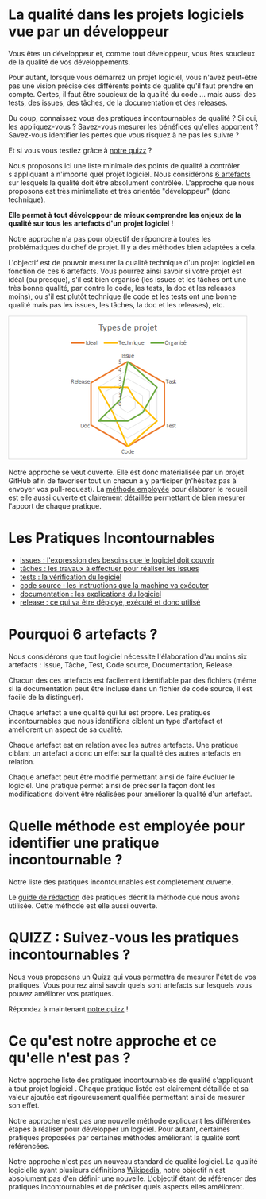 La qualité dans les projets logiciels vue par un développeur
============================================================

Vous êtes un développeur et, comme tout développeur, vous êtes soucieux de la qualité de vos développements.

Pour autant, lorsque vous démarrez un projet logiciel, vous n'avez peut-être pas une vision précise des différents points de qualité qu'il faut prendre en compte.
Certes, il faut être soucieux de la qualité du code ... mais aussi des tests, des issues, des tâches, de la documentation et des releases.

Du coup, connaissez vous des pratiques incontournables de qualité ? Si oui, les appliquez-vous ? Savez-vous mesurer les bénéfices qu'elles apportent ? Savez-vous identifier les pertes que vous risquez à ne pas les suivre ?

Et si vous vous testiez grâce à [notre quizz](https://docs.google.com/forms/d/e/1FAIpQLSdvq-DgoZ8mJMLnCYOcagYdgb6h-LH-XZ3yidtTQfFGSEF1DQ/viewform) ?

Nous proposons ici une liste minimale des points de qualité à contrôler s'appliquant à n'importe quel projet logiciel.
Nous considérons [6 artefacts](#pourquoi-6-artefacts-) sur lesquels la qualité doit être absolument contrôlée.
L'approche que nous proposons est très minimaliste et très orientée "développeur" (donc technique).

**Elle permet à tout développeur de mieux comprendre les enjeux de la qualité sur tous les artefacts d'un projet logiciel !**

Notre approche n'a pas pour objectif de répondre à toutes les problématiques du chef de projet. Il y a des méthodes bien adaptées à cela.

L'objectif est de pouvoir mesurer la qualité technique d'un projet logiciel en fonction de ces 6 artefacts. Vous pourrez ainsi savoir si votre projet est idéal (ou presque), s'il est bien organisé (les issues et les tâches ont une très bonne qualité, par contre le code, les tests, la doc et les releases moins), ou s'il est plutôt technique (le code et les tests ont une bonne qualité mais pas les issues, les tâches, la doc et les releases), etc.

![qualité du logiciel](radar.png)

Notre approche se veut ouverte. Elle est donc matérialisée par un projet GitHub afin de favoriser tout un chacun à y participer (n'hésitez pas à envoyer vos pull-request). La [méthode employée](./METHODE.md) pour élaborer le recueil est elle aussi ouverte et clairement détaillée permettant de bien mesurer l'apport de chaque pratique.

Les Pratiques Incontournables
===============================

* [issues : l'expression des besoins que le logiciel doit couvrir](./issue/)
* [tâches : les travaux à effectuer pour réaliser les issues](./tache/)
* [tests : la vérification du logiciel](./test/)
* [code source : les instructions que la machine va exécuter](./code/)
* [documentation : les explications du logiciel](./doc/)
* [release : ce qui va être déployé, exécuté et donc utilisé](./release/)

Pourquoi 6 artefacts ?
======================

Nous considérons que tout logiciel nécessite l'élaboration d'au moins six artefacts : Issue, Tâche, Test, Code source, Documentation, Release.

Chacun des ces artefacts est facilement identifiable par des fichiers (même si la documentation peut être incluse dans un fichier de code source, il est facile de la distinguer).

Chaque artefact a une qualité qui lui est propre. Les pratiques incontournables que nous identifions ciblent un type d'artefact et améliorent un aspect de sa qualité.

Chaque artefact est en relation avec les autres artefacts. Une pratique ciblant un artefact a donc un effet sur la qualité des autres artefacts en relation.

Chaque artefact peut être modifié permettant ainsi de faire évoluer le logiciel. Une pratique permet ainsi de préciser la façon dont les modifications doivent être réalisées pour améliorer la qualité d'un artefact.

Quelle méthode est employée pour identifier une pratique incontournable ?
=========================================================================

Notre liste des pratiques incontournables est complètement ouverte.

Le [guide de rédaction](./METHODE.md) des pratiques décrit la méthode que nous avons utilisée. Cette méthode est elle aussi ouverte.

QUIZZ : Suivez-vous les pratiques incontournables ?
===================================================

Nous vous proposons un Quizz qui vous permettra de mesurer l'état de vos pratiques. Vous pourrez ainsi savoir quels sont artefacts sur lesquels vous pouvez améliorer vos pratiques.

Répondez à maintenant [notre quizz](https://docs.google.com/forms/d/e/1FAIpQLSdvq-DgoZ8mJMLnCYOcagYdgb6h-LH-XZ3yidtTQfFGSEF1DQ/viewform) !

Ce qu'est notre approche et ce qu'elle n'est pas ?
=========================================================================

Notre approche liste des pratiques incontournables de qualité s'appliquant à tout projet logiciel . Chaque pratique listée est clairement détaillée et sa valeur ajoutée est rigoureusement qualifiée permettant ainsi de mesurer son effet.

Notre approche n'est pas une nouvelle méthode expliquant les différentes étapes à réaliser pour développer un logiciel. Pour autant, certaines pratiques proposées par certaines méthodes améliorant la qualité sont référencées.

Notre approche n'est pas un nouveau standard de qualité logiciel. La qualité logicielle ayant plusieurs définitions [Wikipedia](https://fr.wikipedia.org/wiki/Qualit%C3%A9_logicielle), notre objectif n'est absolument pas d'en définir une nouvelle. L'objectif étant de référencer des pratiques incontournables et de préciser quels aspects elles améliorent.
